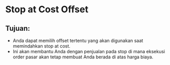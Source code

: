 # Stop at Cost Offset

## Tujuan:

- Anda dapat memilih offset tertentu yang akan digunakan saat memindahkan stop at cost. 
- Ini akan membantu Anda dengan penjualan pada stop di mana eksekusi order pasar akan tetap membuat Anda berada di atas harga biaya.